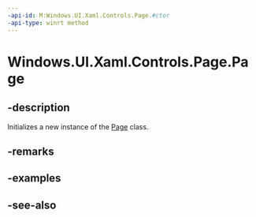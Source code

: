 ```yaml
---
-api-id: M:Windows.UI.Xaml.Controls.Page.#ctor
-api-type: winrt method
---
```


<!-- Method syntax
public Page()
-->

# Windows.UI.Xaml.Controls.Page.Page

## -description
Initializes a new instance of the [Page](page.md) class.


## -remarks

## -examples

## -see-also
